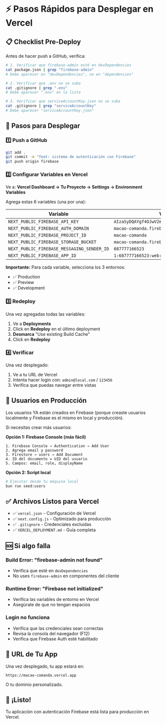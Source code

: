 # ⚡ Pasos Rápidos para Desplegar en Vercel

## 📋 Checklist Pre-Deploy

Antes de hacer push a GitHub, verifica:

```bash
# 1. Verificar que firebase-admin esté en devDependencies
cat package.json | grep "firebase-admin"
# Debe aparecer en "devDependencies", no en "dependencies"

# 2. Verificar que .env no se suba
cat .gitignore | grep ".env"
# Debe aparecer ".env" en la lista

# 3. Verificar que serviceAccountKey.json no se suba
cat .gitignore | grep "serviceAccountKey"
# Debe aparecer "serviceAccountKey.json"
```

## 🚀 Pasos para Desplegar

### 1️⃣ Push a GitHub

```bash
git add .
git commit -m "feat: sistema de autenticación con Firebase"
git push origin firebase
```

### 2️⃣ Configurar Variables en Vercel

Ve a: **Vercel Dashboard → Tu Proyecto → Settings → Environment Variables**

Agrega estas 6 variables (una por una):

| Variable | Valor |
|----------|-------|
| `NEXT_PUBLIC_FIREBASE_API_KEY` | `AIzaSyDQAYgf4OJwV2myLsob6loIuCchrb24rbM` |
| `NEXT_PUBLIC_FIREBASE_AUTH_DOMAIN` | `macao-comanda.firebaseapp.com` |
| `NEXT_PUBLIC_FIREBASE_PROJECT_ID` | `macao-comanda` |
| `NEXT_PUBLIC_FIREBASE_STORAGE_BUCKET` | `macao-comanda.firebasestorage.app` |
| `NEXT_PUBLIC_FIREBASE_MESSAGING_SENDER_ID` | `687777166523` |
| `NEXT_PUBLIC_FIREBASE_APP_ID` | `1:687777166523:web:cb4f2c28303c32bc82659e` |

**Importante:** Para cada variable, selecciona los 3 entornos:
- ✅ Production
- ✅ Preview
- ✅ Development

### 3️⃣ Redeploy

Una vez agregadas todas las variables:

1. Ve a **Deployments**
2. Click en **Redeploy** en el último deployment
3. **Desmarca** "Use existing Build Cache"
4. Click en **Redeploy**

### 4️⃣ Verificar

Una vez desplegado:
1. Ve a tu URL de Vercel
2. Intenta hacer login con: `admin@local.com` / `123456`
3. Verifica que puedas navegar entre vistas

## 🎯 Usuarios en Producción

Los usuarios YA están creados en Firebase (porque creaste usuarios localmente y Firebase es el mismo en local y producción).

Si necesitas crear más usuarios:

**Opción 1: Firebase Console (más fácil)**
```
1. Firebase Console → Authentication → Add User
2. Agrega email y password
3. Firestore → users → Add Document
4. ID del documento = UID del usuario
5. Campos: email, role, displayName
```

**Opción 2: Script local**
```bash
# Ejecutar desde tu máquina local
bun run seed:users
```

## ✅ Archivos Listos para Vercel

- ✅ `vercel.json` - Configuración de Vercel
- ✅ `next.config.js` - Optimizado para producción
- ✅ `.gitignore` - Credenciales excluidas
- ✅ `VERCEL_DEPLOYMENT.md` - Guía completa

## 🆘 Si algo falla

### Build Error: "firebase-admin not found"
- Verifica que esté en `devDependencies`
- No uses `firebase-admin` en componentes del cliente

### Runtime Error: "Firebase not initialized"
- Verifica las variables de entorno en Vercel
- Asegúrate de que no tengan espacios

### Login no funciona
- Verifica que las credenciales sean correctas
- Revisa la consola del navegador (F12)
- Verifica que Firebase Auth esté habilitado

## 📱 URL de Tu App

Una vez desplegado, tu app estará en:
```
https://macao-comanda.vercel.app
```

O tu dominio personalizado.

## 🎉 ¡Listo!

Tu aplicación con autenticación Firebase está lista para producción en Vercel.
